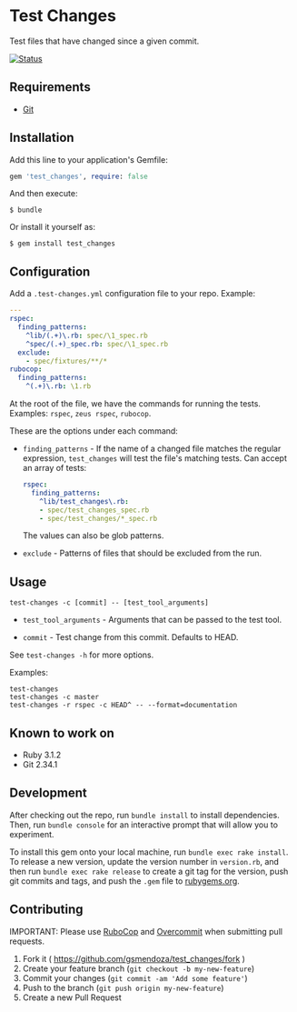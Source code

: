 # Test Changes

Test files that have changed since a given commit.

[![Status](https://travis-ci.org/gsmendoza/test_changes.svg?branch=master)](https://travis-ci.org/gsmendoza/test_changes "See test builds")

## Requirements

* [Git](https://git-scm.com)

## Installation

Add this line to your application's Gemfile:

```ruby
gem 'test_changes', require: false
```

And then execute:

    $ bundle

Or install it yourself as:

    $ gem install test_changes

## Configuration

Add a `.test-changes.yml` configuration file to your repo. Example:

```yaml
---
rspec:
  finding_patterns:
    ^lib/(.+)\.rb: spec/\1_spec.rb
    ^spec/(.+)_spec.rb: spec/\1_spec.rb
  exclude:
    - spec/fixtures/**/*
rubocop:
  finding_patterns:
    ^(.+)\.rb: \1.rb
```

At the root of the file, we have the commands for running the tests. Examples: `rspec`, `zeus rspec`, `rubocop`.

These are the options under each command:

* `finding_patterns` - If the name of a changed file matches
  the regular expression, `test_changes` will test the file's matching tests.
  Can accept an array of tests:

    ```yaml
    rspec:
      finding_patterns:
        ^lib/test_changes\.rb:
        - spec/test_changes_spec.rb
        - spec/test_changes/*_spec.rb
    ```

    The values can also be glob patterns.

* `exclude` - Patterns of files that should be excluded from the run.

## Usage

`test-changes -c [commit] -- [test_tool_arguments]`

* `test_tool_arguments` - Arguments that can be passed to the test tool.

* `commit` - Test change from this commit. Defaults to HEAD.

See `test-changes -h` for more options.

Examples:

```
test-changes
test-changes -c master
test-changes -r rspec -c HEAD^ -- --format=documentation
```

## Known to work on

* Ruby 3.1.2
* Git 2.34.1

## Development

After checking out the repo, run `bundle install` to install dependencies. Then, run `bundle console` for an interactive prompt that will allow you to experiment.

To install this gem onto your local machine, run `bundle exec rake install`. To release a new version, update the version number in `version.rb`, and then run `bundle exec rake release` to create a git tag for the version, push git commits and tags, and push the `.gem` file to [rubygems.org](https://rubygems.org).

## Contributing

IMPORTANT: Please use [RuboCop](https://github.com/bbatsov/rubocop) and [Overcommit](https://github.com/brigade/overcommit) when submitting pull requests.

1. Fork it ( https://github.com/gsmendoza/test_changes/fork )
2. Create your feature branch (`git checkout -b my-new-feature`)
3. Commit your changes (`git commit -am 'Add some feature'`)
4. Push to the branch (`git push origin my-new-feature`)
5. Create a new Pull Request
